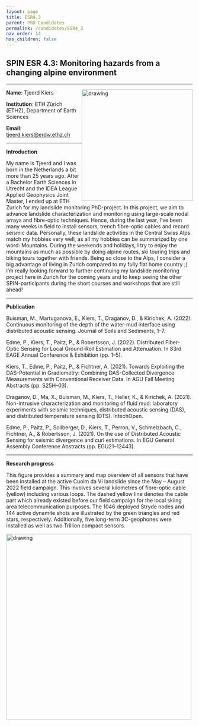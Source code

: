 ```yaml
---
layout: page
title: ESR4.3
parent: PhD Candidates
permalink: /candidates/ESR4_3
nav_order: 14
has_children: false
---
```


## SPIN ESR 4.3: Monitoring hazards from a changing alpine environment

---
__Name__: Tjeerd Kiers         <img src="/candidates/files/esr4_3.jpg" alt="drawing" width="300" style="float:right"/>

__Institution__: ETH Zürich (ETHZ), Department of Earth Sciences

__Email__: tjeerd.kiers@erdw.ethz.ch

---
__Introduction__

My name is Tjeerd and I was born in the Netherlands a bit more than 25 years ago. 
After a Bachelor Earth Sciences in Utrecht and the IDEA League Applied Geophysics Joint Master, I ended up at ETH Zurich for my landslide monitoring PhD-project.  In this project, we aim to advance landslide characterization and monitoring using large-scale nodal arrays and fibre-optic techniques. Hence, during the last year, I’ve been many weeks in field to install sensors, trench fibre-optic cables and record seismic data. 
Personally, these landslide activities in the Central Swiss Alps match my hobbies very well, as all my hobbies can be summarized by one word: Mountains. During the weekends and holidays, I try to enjoy the mountains as much as possible by doing alpine routes, ski touring trips and biking tours together with friends. Being so close to the Alps, I consider a big advantage of living in Zurich compared to my fully flat home country ;)
I’m really looking forward to further continuing my landslide monitoring project here in Zurich for the coming years and to keep seeing the other SPIN-participants during the short courses and workshops that are still ahead! 


---
__Publication__

Buisman, M., Martuganova, E., Kiers, T., Draganov, D., & Kirichek, A. (2022). Continuous monitoring of the depth of the water-mud interface using distributed acoustic sensing. Journal of Soils and Sediments, 1–7.

Edme, P., Kiers, T., Paitz, P., & Robertsson, J. (2022). Distributed Fiber-Optic Sensing for Local Ground-Roll Estimation and Attenuation. In 83rd EAGE Annual Conference & Exhibition (pp. 1–5).

Kiers, T., Edme, P., Paitz, P., & Fichtner, A. (2021). Towards Exploiting the DAS-Potential in Gradiometry: Combining DAS-Collected Divergence Measurements with Conventional Receiver Data. In AGU Fall Meeting Abstracts (pp. S25H–03).

Draganov, D., Ma, X., Buisman, M., Kiers, T., Heller, K., & Kirichek, A. (2021). Non-intrusive characterization and monitoring of fluid mud: laboratory experiments with seismic techniques, distributed acoustic sensing (DAS), and distributed temperature sensing (DTS). IntechOpen.

Edme, P., Paitz, P., Sollberger, D., Kiers, T., Perron, V., Schmelzbach, C., Fichtner, A., & Robertsson, J. (2021). On the use of Distributed Acoustic Sensing for seismic divergence and curl estimations. In EGU General Assembly Conference Abstracts (pp. EGU21–12443).



---
__Research progress__

This figure provides a summary and map overview of all sensors that have been installed at the active Cuolm da Vi landslide since the May – August 2022 field campaign. This involves several kilometres of fibre-optic cable (yellow) including various loops. The dashed yellow line denotes the cable part which already existed before our field campaign for the local skiing area telecommunication purposes. The 1046 deployed Stryde nodes and 144 active dynamite shots are illustrated by the green triangles and red stars, respectively. Additionally, five long-term 3C-geophones were installed as well as two Trillion compact sensors.

<img src="/candidates/files/esr4_3_1.jpg" alt="drawing" width="500" style="float:left"/>




